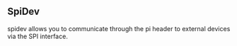 ## SpiDev

spidev allows you to communicate through the pi header to external devices via the SPI interface.


